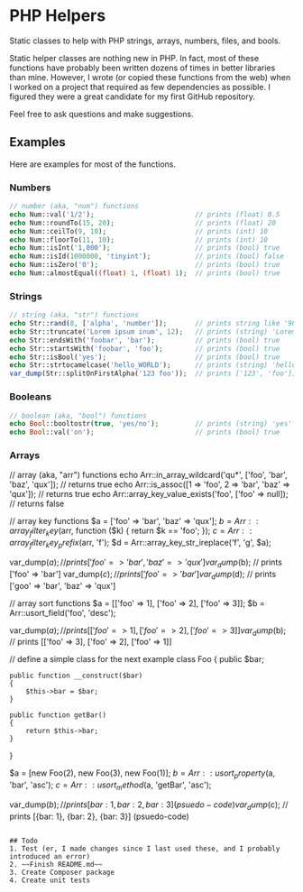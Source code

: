 # PHP Helpers
Static classes to help with PHP strings, arrays, numbers, files, and bools.

Static helper classes are nothing new in PHP. In fact, most of these functions have probably been written dozens of times in better libraries than mine. However, I wrote (or copied these functions from the web) when I worked on a project that required as few dependencies as possible. I figured they were a great candidate for my first GitHub repository.

Feel free to ask questions and make suggestions.

## Examples
Here are examples for most of the functions.

### Numbers
```php
// number (aka, "num") functions
echo Num::val('1/2');                         // prints (float) 0.5
echo Num::roundTo(15, 20);                    // prints (float) 20
echo Num::ceilTo(9, 10);                      // prints (int) 10
echo Num::floorTo(11, 10);                    // prints (int) 10
echo Num::isInt('1,000');                     // prints (bool) true
echo Num::isId(1000000, 'tinyint');           // prints (bool) false
echo Num::isZero('0');                        // prints (bool) true
echo Num::almostEqual((float) 1, (float) 1);  // prints (bool) true
```

### Strings
``` php
// string (aka, "str") functions
echo Str::rand(8, ['alpha', 'number']);       // prints string like '9Ohb5Fv3'
echo Str::truncate('Lorem ipsum inum', 12);   // prints (string) 'Lorem ipsum...'
echo Str::endsWith('foobar', 'bar');          // prints (bool) true
echo Str::startsWith('foobar', 'foo');        // prints (bool) true
echo Str::isBool('yes');                      // prints (bool) true
echo Str::strtocamelcase('hello_WORLD');      // prints (string) 'helloWorld'
var_dump(Str::splitOnFirstAlpha('123 foo'));  // prints ['123', 'foo'];
```

### Booleans
``` php
// boolean (aka, "bool") functions
echo Bool::booltostr(true, 'yes/no');         // prints (string) 'yes'
echo Bool::val('on');                         // prints (bool) true
```

### Arrays
// array (aka, "arr") functions
echo Arr::in_array_wildcard('qu*', ['foo', 'bar', 'baz', 'qux']);  // returns true
echo Arr::is_assoc([1 => 'foo', 2 => 'bar', 'baz' => 'qux']);      // returns true
echo Arr::array_key_value_exists('foo', ['foo' => null]);          // returns false

// array key functions
$a = ['foo' => 'bar', 'baz' => 'qux'];
$b = Arr::array_filter_key($arr, function ($k) {
	return $k == 'foo';
});
$c = Arr::array_filter_key_prefix($arr, 'f');
$d = Arr::array_key_str_ireplace('f', 'g', $a);

var_dump($a);  // prints ['foo' => 'bar', 'baz' => 'qux']
var_dump($b);  // prints ['foo' => 'bar']
var_dump($c);  // prints ['foo' => 'bar']
var_dump($d);  // prints ['goo' => 'bar', 'baz' => 'qux']

// array sort functions
$a = [['foo' => 1], ['foo' => 2], ['foo' => 3]];
$b = Arr::usort_field('foo', 'desc');

var_dump($a);  // prints [['foo' => 1], ['foo' => 2], ['foo' => 3]]
var_dump($b);  // prints [['foo' => 3], ['foo' => 2], ['foo' => 1]]

// define a simple class for the next example
class Foo
{
	public $bar;
	
	public function __construct($bar) 
	{
		$this->bar = $bar;
	}
	
	public function getBar()
	{
		return $this->bar;
	}
}

$a = [new Foo(2), new Foo(3), new Foo(1)];
$b = Arr::usort_property($a, 'bar', 'asc');
$c = Arr::usort_method($a, 'getBar', 'asc');

var_dump($b);  // prints [{bar: 1}, {bar: 2}, {bar: 3}] (psuedo-code)
var_dump($c);  // prints [{bar: 1}, {bar: 2}, {bar: 3}] (psuedo-code)

```

## Todo
1. Test (er, I made changes since I last used these, and I probably introduced an error)
2. ~~Finish README.md~~
3. Create Composer package
4. Create unit tests